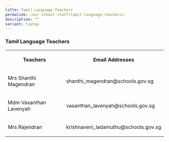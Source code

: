 ```yaml
---
title: Tamil Language Teachers
permalink: /our-school-staff/tamil-language-teachers/
description: ""
variant: tiptap
---
```

<h3>Tamil Language Teachers</h3><table><tbody><tr><th rowspan="1" colspan="1"><p>Teachers</p></th><th rowspan="1" colspan="1"><p>Email Addresses</p></th></tr><tr><td rowspan="1" colspan="1"><p>Mrs Shanthi Magendran</p></td><td rowspan="1" colspan="1"><p>shanthi_magendran@schools.gov.sg</p></td></tr><tr><td rowspan="1" colspan="1"><p>Mdm Vasanthan Lavenyah</p></td><td rowspan="1" colspan="1"><p>vasanthan_lavenyah@schools.gov.sg</p></td></tr><tr><td rowspan="1" colspan="1"><p>Mrs Rajendran</p></td><td rowspan="1" colspan="1"><p>krishnaveni_ladamuthu@schools.gov.sg</p></td></tr></tbody></table><p></p>
